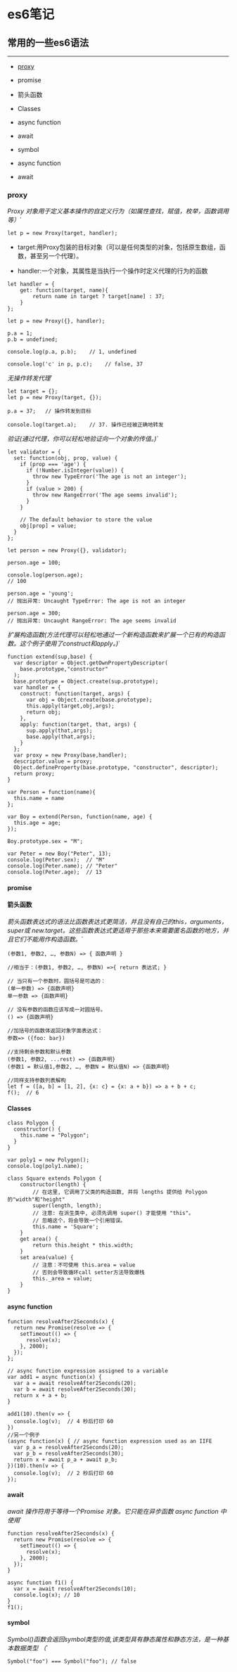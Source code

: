 <h1>
  es6笔记
</h1>

## 常用的一些es6语法

---

- [proxy](#proxy)
+ promise
* 箭头函数
- Classes
+ async function
* await
- symbol
+ async function
* await

### proxy

*Proxy 对象用于定义基本操作的自定义行为（如属性查找，赋值，枚举，函数调用等）*`
```
let p = new Proxy(target, handler);
```
- target:用Proxy包装的目标对象（可以是任何类型的对象，包括原生数组，函数，甚至另一个代理）。
+ handler:一个对象，其属性是当执行一个操作时定义代理的行为的函数

```
let handler = {
    get: function(target, name){
        return name in target ? target[name] : 37;
    }
};

let p = new Proxy({}, handler);

p.a = 1;
p.b = undefined;

console.log(p.a, p.b);    // 1, undefined

console.log('c' in p, p.c);    // false, 37
```
*无操作转发代理*`
```
let target = {};
let p = new Proxy(target, {});

p.a = 37;   // 操作转发到目标

console.log(target.a);    // 37. 操作已经被正确地转发
```
*验证(通过代理，你可以轻松地验证向一个对象的传值。)*`
```
let validator = {
  set: function(obj, prop, value) {
    if (prop === 'age') {
      if (!Number.isInteger(value)) {
        throw new TypeError('The age is not an integer');
      }
      if (value > 200) {
        throw new RangeError('The age seems invalid');
      }
    }

    // The default behavior to store the value
    obj[prop] = value;
  }
};

let person = new Proxy({}, validator);

person.age = 100;

console.log(person.age);
// 100

person.age = 'young';
// 抛出异常: Uncaught TypeError: The age is not an integer

person.age = 300;
// 抛出异常: Uncaught RangeError: The age seems invalid
```

*扩展构造函数(方法代理可以轻松地通过一个新构造函数来扩展一个已有的构造函数。这个例子使用了construct和apply。)*`

```
function extend(sup,base) {
  var descriptor = Object.getOwnPropertyDescriptor(
    base.prototype,"constructor"
  );
  base.prototype = Object.create(sup.prototype);
  var handler = {
    construct: function(target, args) {
      var obj = Object.create(base.prototype);
      this.apply(target,obj,args);
      return obj;
    },
    apply: function(target, that, args) {
      sup.apply(that,args);
      base.apply(that,args);
    }
  };
  var proxy = new Proxy(base,handler);
  descriptor.value = proxy;
  Object.defineProperty(base.prototype, "constructor", descriptor);
  return proxy;
}

var Person = function(name){
  this.name = name
};

var Boy = extend(Person, function(name, age) {
  this.age = age;
});

Boy.prototype.sex = "M";

var Peter = new Boy("Peter", 13);
console.log(Peter.sex);  // "M"
console.log(Peter.name); // "Peter"
console.log(Peter.age);  // 13
```
#### promise

#### 箭头函数

*箭头函数表达式的语法比函数表达式更简洁，并且没有自己的this，arguments，super或 new.target。这些函数表达式更适用于那些本来需要匿名函数的地方，并且它们不能用作构造函数。*`

```
(参数1, 参数2, …, 参数N) => { 函数声明 }

//相当于：(参数1, 参数2, …, 参数N) =>{ return 表达式; }

// 当只有一个参数时，圆括号是可选的：
(单一参数) => {函数声明}
单一参数 => {函数声明}

// 没有参数的函数应该写成一对圆括号。
() => {函数声明}
```

```
//加括号的函数体返回对象字面表达式：
参数=> ({foo: bar})

//支持剩余参数和默认参数
(参数1, 参数2, ...rest) => {函数声明}
(参数1 = 默认值1,参数2, …, 参数N = 默认值N) => {函数声明}

//同样支持参数列表解构
let f = ([a, b] = [1, 2], {x: c} = {x: a + b}) => a + b + c;
f();  // 6

```
#### Classes
```
class Polygon {
  constructor() {
    this.name = "Polygon";
  }
}

var poly1 = new Polygon();
console.log(poly1.name);

```

```
class Square extends Polygon {
    constructor(length) {
        // 在这里, 它调用了父类的构造函数, 并将 lengths 提供给 Polygon 的"width"和"height"
        super(length, length);
        // 注意: 在派生类中, 必须先调用 super() 才能使用 "this"。
        // 忽略这个，将会导致一个引用错误。
        this.name = 'Square';
    }
    get area() {
        return this.height * this.width;
    }
    set area(value) {
        // 注意：不可使用 this.area = value
        // 否则会导致循环call setter方法导致爆栈
        this._area = value;
    }
}
```

#### async function
```
function resolveAfter2Seconds(x) {
  return new Promise(resolve => {
    setTimeout(() => {
      resolve(x);
    }, 2000);
  });
};

// async function expression assigned to a variable
var add1 = async function(x) {
  var a = await resolveAfter2Seconds(20);
  var b = await resolveAfter2Seconds(30);
  return x + a + b;
}

add1(10).then(v => {
  console.log(v);  // 4 秒后打印 60
})
//另一个例子
(async function(x) { // async function expression used as an IIFE
  var p_a = resolveAfter2Seconds(20);
  var p_b = resolveAfter2Seconds(30);
  return x + await p_a + await p_b;
})(10).then(v => {
  console.log(v);  // 2 秒后打印 60
});
```

#### await
*await  操作符用于等待一个Promise 对象。它只能在异步函数 async function 中使用*`

```
function resolveAfter2Seconds(x) {
  return new Promise(resolve => {
    setTimeout(() => {
      resolve(x);
    }, 2000);
  });
}

async function f1() {
  var x = await resolveAfter2Seconds(10);
  console.log(x); // 10
}
f1();

```

#### symbol
*Symbol()函数会返回symbol类型的值,该类型具有静态属性和静态方法，是一种基本数据类型 （*`
```
Symbol("foo") === Symbol("foo"); // false
```
